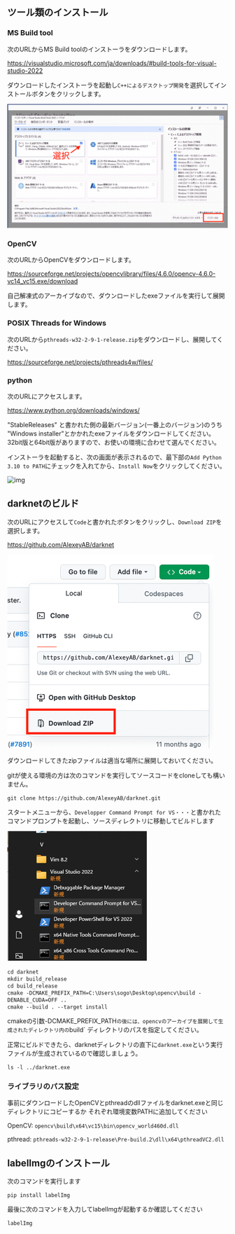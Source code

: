 ## ツール類のインストール
### MS Build tool
次のURLからMS Build toolのインストーラをダウンロードします。

<https://visualstudio.microsoft.com/ja/downloads/#build-tools-for-visual-studio-2022>

ダウンロードしたインストーラを起動し`C++によるデスクトップ開発`を選択してインストールボタンをクリックします。

![img](./img/buildTool.png "buildTool")


### OpenCV
次のURLからOpenCVをダウンロードします。

<https://sourceforge.net/projects/opencvlibrary/files/4.6.0/opencv-4.6.0-vc14_vc15.exe/download>

自己解凍式のアーカイブなので、ダウンロードしたexeファイルを実行して展開します。

### POSIX Threads for Windows
次のURLから`pthreads-w32-2-9-1-release.zip`をダウンロードし、展開してください。

<https://sourceforge.net/projects/pthreads4w/files/>

### python
次のURLにアクセスします。

<https://www.python.org/downloads/windows/>

"StableReleases" と書かれた側の最新バージョン(一番上のバージョン)のうち
"Windows installer"とかかれたexeファイルをダウンロードしてください。
32bit版と64bit版がありますので、お使いの環境に合わせて選んでください。

インストーラを起動すると、次の画面が表示されるので、最下部の`Add Python 3.10 to PATH`にチェックを入れてから、`Install Now`をクリックしてください。

![img](./img/pythonInstaller.png "pythonInstaller")

## darknetのビルド
次のURLにアクセスして`Code`と書かれたボタンをクリックし、`Download ZIP`を選択します。

<https://github.com/AlexeyAB/darknet>

![img](./img/downloadDarknet.png "downloadDarknet")

ダウンロードしてきたzipファイルは適当な場所に展開しておいてください。

gitが使える環境の方は次のコマンドを実行してソースコードをcloneしても構いません。
```
git clone https://github.com/AlexeyAB/darknet.git
```

スタートメニューから、`Developper Command Prompt for VS・・・`と書かれた
コマンドプロンプトを起動し、ソースディレクトリに移動してビルドします

![img](./img/cmdprompt.png "cmdprompt")

```
cd darknet
mkdir build_release
cd build_release
cmake -DCMAKE_PREFIX_PATH=C:\Users\sogo\Desktop\opencv\build -DENABLE_CUDA=OFF ..
cmake --build . --target install
```

cmakeの引数-DCMAKE_PREFIX_PATH`の後には、opencvのアーカイブを展開して生成されたディレクトリ内の`build`
ディレクトリのパスを指定してください。


正常にビルドできたら、darknetディレクトリの直下に`darknet.exe`という実行ファイルが生成されているので確認しましょう。
```
ls -l ../darknet.exe
```

### ライブラリのパス設定
事前にダウンロードしたOpenCVとpthreadのdllファイルをdarknet.exeと同じディレクトリにコピーするか
それぞれ環境変数PATHに追加してください

OpenCV: `opencv\build\x64\vc15\bin\opencv_world460d.dll`

pthread: `pthreads-w32-2-9-1-release\Pre-build.2\dll\x64\pthreadVC2.dll`

## labelImgのインストール
次のコマンドを実行します
```
pip install labelImg
```

最後に次のコマンドを入力してlabelImgが起動するか確認してください
```
labelImg
```
